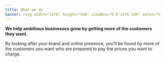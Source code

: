 ```yaml
---
title: What we do
banner: <svg width="1476" height="540" viewBox="0 0 1476 540" xmlns="http://www.w3.org/2000/svg"><g fill="none" fill-rule="evenodd"><path fill="#63666A" d="M875.62 540H1476V0H871.86l-268.1 268.17z"/><path fill="#000" d="M335.61 0l540.01 539.99H0V0z"/></g></svg>
---
```


**We help ambitious businesses grow by getting more of the customers they want.**

By looking after your brand and online presence, you'll be found by more of the customers you want who are prepared to pay the prices you want to charge.
